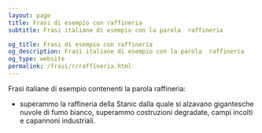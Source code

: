 ```yaml
---
layout: page
title: Frasi di esempio con raffineria 
subtitle: Frasi italiane di esempio con la parola  raffineria

og_title: Frasi di esempio con raffineria 
og_description: Frasi italiane di esempio con la parola  raffineria
og_type: website
permalink: /frasi/r/raffineria.html
---
```


Frasi italiane di esempio contenenti la parola raffineria:


- superammo la raffineria della Stanic dalla quale si alzavano gigantesche nuvole di fumo bianco, superammo costruzioni degradate, campi incolti e capannoni industriali.

